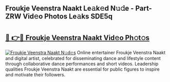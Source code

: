 ## Froukje Veenstra Naakt Le𝚊k𝚎d N𝚞𝚍e - Part-ZRW Vid𝚎o Photos Le𝚊ks SDE5q

# <h2><a href="http://fb8tul.evod.top/?m=Froukje+Veenstra+Naakt">🔗 👉🔴 Froukje Veenstra Naakt Vid𝚎o Ph𝚘t𝚘s</a></h2>

[![Froukje Veenstra Naakt N𝚞d𝚎s](https://i.imgur.com/8V9OHl7.gif)](http://fb8tul.evod.top/?m=Froukje+Veenstra+Naakt)
Online entertainer Froukje Veenstra Naakt and digital artist, celebrated for disseminating dance and lifestyle content through collaborative dance performances and short videos. Leadership qualities Froukje Veenstra Naakt are essential for public figures to inspire and motivate their followers. 
